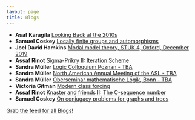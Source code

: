 ```yaml
---
layout: page
title: Blogs
---
```


* **Asaf Karagila** [Looking Back at the 2010s](http://karagila.org/2019/looking-back-at-2010s/)
* **Samuel Coskey** [Locally finite groups and automorphisms](http://scoskey.org/presentation/locally-finite-groups-and-automorphisms/)
* **Joel David Hamkins** [Modal model theory, STUK 4, Oxford, December 2019](http://jdh.hamkins.org/modal-model-theory-stuk-4-oxford-december-2019/)
* **Assaf Rinot** [Sigma-Prikry II: Iteration Scheme](http://blog.assafrinot.com/?p=4620)
* **Sandra Müller** [Logic Colloquium Poznan - TBA](https://muellersandra.github.io/upcomingtalk/talk/invconftalk/draft/2019/11/21/TalkLogicColloquiumPoznan.html)
* **Sandra Müller** [North American Annual Meeting of the ASL - TBA](https://muellersandra.github.io/upcomingtalk/talk/invconftalk/plenary/draft/2019/11/20/TalkASLIrvine.html)
* **Sandra Müller** [Oberseminar mathematische Logik, Bonn - TBA](https://muellersandra.github.io/upcomingtalk/talk/invsemtalk/draft/2019/11/19/TalkBonn.html)
* **Victoria Gitman** [Modern class forcing](https://victoriagitman.github.io/publications/2019/11/13/modern-class-forcing.html)
* **Assaf Rinot** [Knaster and friends II: The C-sequence number](http://blog.assafrinot.com/?p=4607)
* **Samuel Coskey** [On conjugacy problems for graphs and trees](http://scoskey.org/presentation/on-conjugacy-problems-for-graphs-and-trees/)

[Grab the feed for all Blogs!](Blogs.xml)
